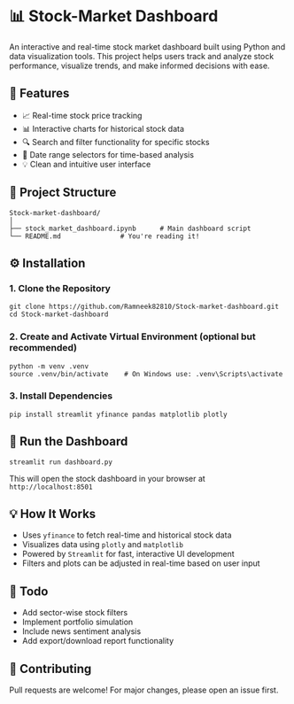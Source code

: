 # 📊 Stock-Market Dashboard

An interactive and real-time stock market dashboard built using Python and data visualization tools. This project helps users track and analyze stock performance, visualize trends, and make informed decisions with ease.

## 🚀 Features
 
- 📈 Real-time stock price tracking  
- 📊 Interactive charts for historical stock data  
- 🔍 Search and filter functionality for specific stocks  
- 📅 Date range selectors for time-based analysis  
- 💡 Clean and intuitive user interface  

## 📁 Project Structure

```
Stock-market-dashboard/
│
├── stock_market_dashboard.ipynb      # Main dashboard script
└── README.md               # You're reading it!
```

## ⚙️ Installation

### 1. Clone the Repository

```
git clone https://github.com/Ramneek82810/Stock-market-dashboard.git
cd Stock-market-dashboard
```

### 2. Create and Activate Virtual Environment (optional but recommended)

```
python -m venv .venv
source .venv/bin/activate    # On Windows use: .venv\Scripts\activate
```

### 3. Install Dependencies

```
pip install streamlit yfinance pandas matplotlib plotly
```

## 🧪 Run the Dashboard

```
streamlit run dashboard.py
```

This will open the stock dashboard in your browser at `http://localhost:8501`

## 💡 How It Works

- Uses `yfinance` to fetch real-time and historical stock data  
- Visualizes data using `plotly` and `matplotlib`  
- Powered by `Streamlit` for fast, interactive UI development  
- Filters and plots can be adjusted in real-time based on user input  

## 📌 Todo

- Add sector-wise stock filters  
- Implement portfolio simulation  
- Include news sentiment analysis  
- Add export/download report functionality  

## 🤝 Contributing

Pull requests are welcome! For major changes, please open an issue first.
